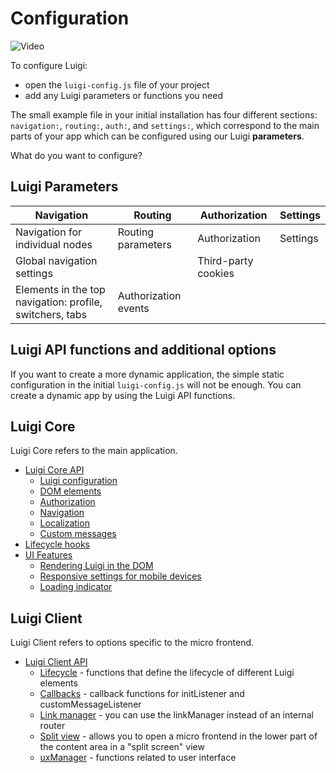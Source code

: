# Configuration

![Video](assets/video1.png)

To configure Luigi:
- open the `luigi-config.js` file of your project
- add any Luigi parameters or functions you need

The small example file in your initial installation has four different sections: `navigation:`, `routing:`, `auth:`, and `settings:`, which correspond to the main parts of your app which can be configured using our Luigi **parameters**.

What do you want to configure?

## Luigi Parameters

| Navigation  |  Routing | Authorization  | Settings |
|---|---|---|---|
| Navigation for individual nodes  | Routing parameters  |  Authorization | Settings |
| Global navigation settings |  | Third-party cookies  |  |
| Elements in the top navigation: profile, switchers, tabs|  Authorization events |   |   |


## Luigi API functions and additional options

If you want to create a more dynamic application, the simple static configuration in the initial `luigi-config.js` will not be enough. You can create a dynamic app by using the Luigi API functions.

## Luigi Core

Luigi Core refers to the main application.

- [Luigi Core API](luigi-core-api.md)
    -   [Luigi configuration](luigi-core-api.md#luigi-config)
    -   [DOM elements](luigi-core-api.md#elements)
    -   [Authorization](luigi-core-api.md#authorization)
    -   [Navigation](luigi-core-api.md#luiginavigation)
    -   [Localization](luigi-core-api.md#luigii18n)
    -   [Custom messages](luigi-core-api.md#custommessages)
- [Lifecycle hooks](lifecycle-hooks.md)
- [UI Features](luigi-ux-features.md)
    - [Rendering Luigi in the DOM](luigi-ux-features.md#rendering-of-luigi-application-in-the-dom)
    - [Responsive settings for mobile devices](luigi-ux-features.md#responsive-application-setup)
    - [Loading indicator](luigi-ux-features.md#app-loading-indicator)


## Luigi Client

Luigi Client refers to options specific to the micro frontend.

- [Luigi Client API](luigi-client-api.md)
    -   [Lifecycle](luigi-client-api.md#lifecycle) - functions that define the lifecycle of different Luigi elements
    -   [Callbacks](luigi-client-api.md#lifecycle˜initlistenercallback) - callback functions for initListener and customMessageListener
    -   [Link manager](luigi-client-api.md#linkmanager) - you can use the linkManager instead of an internal router
    -   [Split view](luigi-client-api.md#splitview) - allows you to open a micro frontend in the lower part of the content area in a "split screen" view
    -   [uxManager](luigi-client-api.md#uxmanager) - functions related to user interface